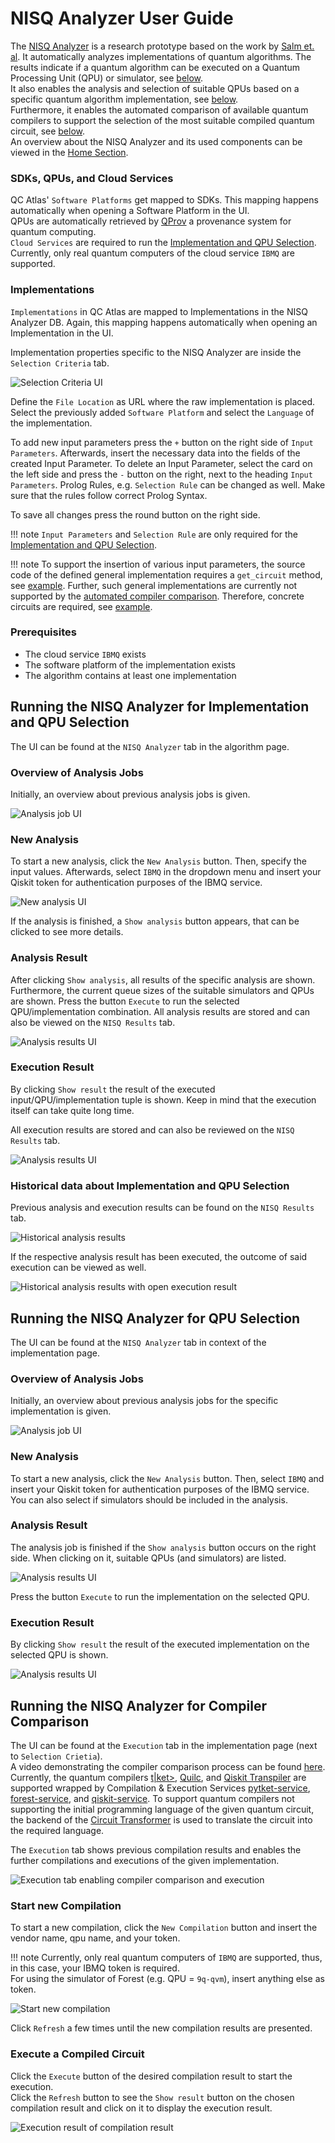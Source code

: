 
# NISQ Analyzer User Guide
The [NISQ Analyzer](https://github.com/UST-QuAntiL/nisq-analyzer) is a research prototype based on the work by [Salm et. al](https://link.springer.com/chapter/10.1007/978-3-030-64846-6_5). 
It automatically analyzes implementations of quantum algorithms. 
The results indicate if a quantum algorithm can be executed on a Quantum Processing Unit (QPU) or simulator, see [below](#running-the-nisq-analyzer-for-implementation-and-qpu-selection).  
It also enables the analysis and selection of suitable QPUs based on a specific quantum algorithm implementation, see [below](#running-the-nisq-analyzer-for-implementation-and-qpu-selection).  
Furthermore, it enables the automated comparison of available quantum compilers to support the selection of the most suitable compiled quantum circuit, see [below](#running-the-nisq-analyzer-for-compiler-comparison).  
An overview about the NISQ Analyzer and its used components can be viewed in the [Home Section](../index.md).

### SDKs, QPUs, and Cloud Services

QC Atlas' `Software Platforms` get mapped to SDKs. 
This mapping happens automatically when opening a Software Platform in the UI.   
QPUs are automatically retrieved by [QProv](https://github.com/UST-QuAntiL/qprov) a provenance system for quantum computing.   
`Cloud Services` are required to run the [Implementation and QPU Selection](#running-the-nisq-analyzer-for-implementation-and-qpu-selection).  
Currently, only real quantum computers of the cloud service `IBMQ` are supported.

### Implementations

`Implementations` in QC Atlas are mapped to Implementations in the NISQ Analyzer DB.
Again, this mapping happens automatically when opening an Implementation in the UI.

Implementation properties specific to the NISQ Analyzer are inside the `Selection Criteria` tab.

![Selection Criteria UI](./images/nisq_analyzer/implementation_selectionCriteria.png)

Define the `File Location` as URL where the raw implementation is placed.
Select the previously added `Software Platform` and select the `Language` of the implementation. 

To add new input parameters press the `+` button on the right side of `Input Parameters`. Afterwards, insert the necessary data into the fields of the created Input Parameter.
To delete an Input Parameter, select the card on the left side and press the `-` button on the right, next to the heading `Input Parameters`.
Prolog Rules, e.g. `Selection Rule` can be changed as well. Make sure that the rules follow correct Prolog Syntax.

To save all changes press the round button on the right side.

!!! note 
    `Input Parameters` and `Selection Rule` are only required for the [Implementation and QPU Selection](#running-the-nisq-analyzer-for-implementation-and-qpu-selection).  
    
!!! note 
    To support the insertion of various input parameters, the source code of the defined general implementation requires a `get_circuit` method, see [example](https://raw.githubusercontent.com/UST-QuAntiL/nisq-analyzer-content/master/example-implementations/Shor/shor-general-qiskit.py). Further, such general implementations are currently not supported by the [automated compiler comparison](#running-the-nisq-analyzer-for-compiler-comparison). Therefore, concrete circuits are required, see [example](https://raw.githubusercontent.com/UST-QuAntiL/nisq-analyzer-content/master/compiler-selection/Shor/shor-fix-15-qiskit.py).

### Prerequisites

* The cloud service `IBMQ` exists
* The software platform of the implementation exists
* The algorithm contains at least one implementation

## Running the NISQ Analyzer for Implementation and QPU Selection

The UI can be found at the `NISQ Analyzer` tab in the algorithm page.

### Overview of Analysis Jobs

Initially, an overview about previous analysis jobs is given.

![Analysis job UI](./images/nisq_analyzer/analysis-jobs-overview.png)

### New Analysis

To start a new analysis, click the `New Analysis` button.
Then, specify the input values. Afterwards, select `IBMQ` in the dropdown menu and insert your Qiskit token for authentication purposes of the IBMQ service.

![New analysis UI](./images/nisq_analyzer/new-analysis.png)

If the analysis is finished, a `Show analysis` button appears, that can be clicked to see more details.

### Analysis Result

After clicking `Show analysis`, all results of the specific analysis are shown. 
Furthermore, the current queue sizes of the suitable simulators and QPUs are shown.
Press the button `Execute` to run the selected QPU/implementation combination.
All analysis results are stored and can also be viewed on the `NISQ Results` tab.

![Analysis results UI](./images/nisq_analyzer/analysis-overview.png)

### Execution Result

By clicking `Show result` the result of the executed input/QPU/implementation tuple is shown.
Keep in mind that the execution itself can take quite long time.

All execution results are stored and can also be reviewed on the `NISQ Results` tab.

![Analysis results UI](./images/nisq_analyzer/analysis-execution-result.png)

### Historical data about Implementation and QPU Selection

Previous analysis and execution results can be found on the `NISQ Results` tab.

![Historical analysis results](./images/nisq_analyzer/results.png)

If the respective analysis result has been executed, the outcome of said execution can be viewed as well.

![Historical analysis results with open execution result](./images/nisq_analyzer/results_open.png)

## Running the NISQ Analyzer for QPU Selection

The UI can be found at the `NISQ Analyzer` tab in context of the implementation page.

### Overview of Analysis Jobs

Initially, an overview about previous analysis jobs for the specific implementation is given.

![Analysis job UI](./images/nisq_analyzer/implementation-analysis-jobs-overview.png)

### New Analysis

To start a new analysis, click the `New Analysis` button.
Then, select `IBMQ` and insert your Qiskit token for authentication purposes of the IBMQ service.
You can also select if simulators should be included in the analysis.

### Analysis Result

The analysis job is finished if the ``Show analysis`` button occurs on the right side.
When clicking on it, suitable QPUs (and simulators) are listed.

![Analysis results UI](./images/nisq_analyzer/implementation-analysis-result.png)

Press the button `Execute` to run the implementation on the selected QPU.

### Execution Result

By clicking `Show result` the result of the executed implementation on the selected QPU is shown.

![Analysis results UI](./images/nisq_analyzer/implementation-qpu-execution-result.png)

## Running the NISQ Analyzer for Compiler Comparison

The UI can be found at the `Execution` tab in the implementation page (next to `Selection Crietia`).  
A video demonstrating the compiler comparison process can be found [here](https://www.youtube.com/watch?v=I5l8vaA-zO8&feature=youtu.be).
Currently, the quantum compilers [t|ket>](https://github.com/CQCL/pytket), [Quilc](https://github.com/rigetti/quilc), and [Qiskit Transpiler](https://github.com/Qiskit) are supported wrapped by Compilation & Execution Services [pytket-service](https://github.com/UST-QuAntiL/pytket-service), [forest-service](https://github.com/UST-QuAntiL/forest-service), and [qiskit-service](https://github.com/UST-QuAntiL/qiskit-service).
To support quantum compilers not supporting the initial programming language of the given quantum circuit, the backend of the [Circuit Transformer](./circuit-transformer.md) is used to translate the circuit into the required language.

The `Execution` tab shows previous compilation results and enables the further compilations and executions of the given implementation.

![Execution tab enabling compiler comparison and execution](./images/nisq_analyzer/impl-execution.png)

### Start new Compilation

To start a new compilation, click the `New Compilation` button and insert the vendor name, qpu name, and your token.

!!! note 
    Currently, only real quantum computers of `IBMQ` are supported, thus, in this case, your IBMQ token is required.  
    For using the simulator of Forest (e.g. QPU = `9q-qvm`), insert anything else as token.

![Start new compilation](./images/nisq_analyzer/new-compilation.png)

Click `Refresh` a few times until the new compilation results are presented.

### Execute a Compiled Circuit

Click the `Execute` button of the desired compilation result to start the execution.   
Click the `Refresh` button to see the `Show result` button on the chosen compilation result and click on it to display the execution result.

![Execution result of compilation result](./images/nisq_analyzer/impl-execution-result.png)


